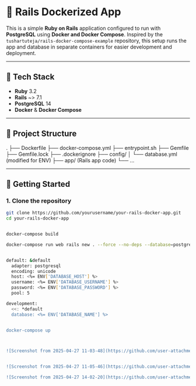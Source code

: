 # 🚀 Rails Dockerized App

This is a simple **Ruby on Rails** application configured to run with **PostgreSQL** using **Docker and Docker Compose**. Inspired by the `tushartuteja/rails-docker-compose-example` repository, this setup runs the app and database in separate containers for easier development and deployment.

---

## 🧱 Tech Stack

- **Ruby** 3.2
- **Rails** ~> 7.1
- **PostgreSQL** 14
- **Docker** & **Docker Compose**

---

## 📁 Project Structure




. ├── Dockerfile ├── docker-compose.yml ├── entrypoint.sh ├── Gemfile ├── Gemfile.lock ├── .dockerignore ├── config/ │ └── database.yml (modified for ENV) ├── app/ (Rails app code) └── ...



---

## 🚀 Getting Started

### 1. Clone the repository

```bash
git clone https://github.com/yourusername/your-rails-docker-app.git
cd your-rails-docker-app


docker-compose build

docker-compose run web rails new . --force --no-deps --database=postgresql


default: &default
  adapter: postgresql
  encoding: unicode
  host: <%= ENV['DATABASE_HOST'] %>
  username: <%= ENV['DATABASE_USERNAME'] %>
  password: <%= ENV['DATABASE_PASSWORD'] %>
  pool: 5

development:
  <<: *default
  database: <%= ENV['DATABASE_NAME'] %>


docker-compose up



![Screenshot from 2025-04-27 11-03-48](https://github.com/user-attachments/assets/1f16a7c5-b378-4226-bf3a-5e564a5ab827)


![Screenshot from 2025-04-27 11-05-46](https://github.com/user-attachments/assets/39d9568c-b277-4a0c-b714-94b13eb403ed)

![Screenshot from 2025-04-27 14-02-20](https://github.com/user-attachments/assets/f0fe5d82-77e0-490b-99c3-a140cc93618e)



